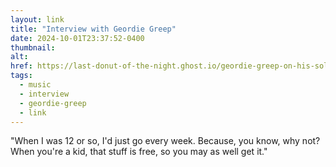 ```yaml
---
layout: link
title: "Interview with Geordie Greep"
date: 2024-10-01T23:37:52-0400
thumbnail:
alt:
href: https://last-donut-of-the-night.ghost.io/geordie-greep-on-his-solo-career-bad-music-videos-and-the-truth-behind-the-black-midi-breakup/
tags:
  - music
  - interview
  - geordie-greep
  - link
---
```


"When I was 12 or so, I'd just go every week. Because, you know, why not? When you're a kid, that stuff is free, so you may as well get it."
